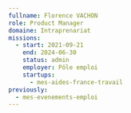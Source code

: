 ```yaml
---
fullname: Florence VACHON
role: Product Manager
domaine: Intraprenariat
missions:
  - start: 2021-09-21
    end: 2024-06-30
    status: admin
    employer: Pôle emploi
    startups:
      - mes-aides-france-travail
previously:
  - mes-evenements-emploi
---
```

